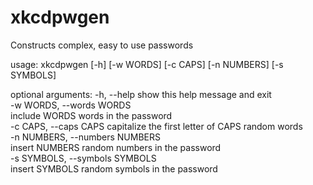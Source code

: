 # xkcdpwgen
Constructs complex, easy to use passwords


usage: xkcdpwgen [-h] [-w WORDS] [-c CAPS] [-n NUMBERS] [-s SYMBOLS]

optional arguments:
  -h, --help            show this help message and exit  
  -w WORDS, --words WORDS  
                        include WORDS words in the password  
  -c CAPS, --caps CAPS  capitalize the first letter of CAPS random words  
  -n NUMBERS, --numbers NUMBERS  
                        insert NUMBERS random numbers in the password  
  -s SYMBOLS, --symbols SYMBOLS  
                        insert SYMBOLS random symbols in the password  
